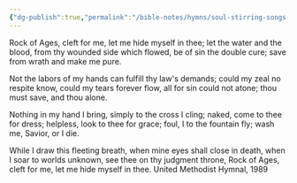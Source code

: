 ```yaml
---
{"dg-publish":true,"permalink":"/bible-notes/hymns/soul-stirring-songs-and-hymns/rock-of-ages/","title":"Rock of Ages"}
---
```



Rock of Ages, cleft for me,
let me hide myself in thee;
let the water and the blood,
from thy wounded side which flowed,
be of sin the double cure;
save from wrath and make me pure.

Not the labors of my hands
can fulfill thy law's demands;
could my zeal no respite know,
could my tears forever flow,
all for sin could not atone;
thou must save, and thou alone.

Nothing in my hand I bring,
simply to the cross I cling;
naked, come to thee for dress;
helpless, look to thee for grace;
foul, I to the fountain fly;
wash me, Savior, or I die.

While I draw this fleeting breath,
when mine eyes shall close in death,
when I soar to worlds unknown,
see thee on thy judgment throne,
Rock of Ages, cleft for me,
let me hide myself in thee.
United Methodist Hymnal, 1989